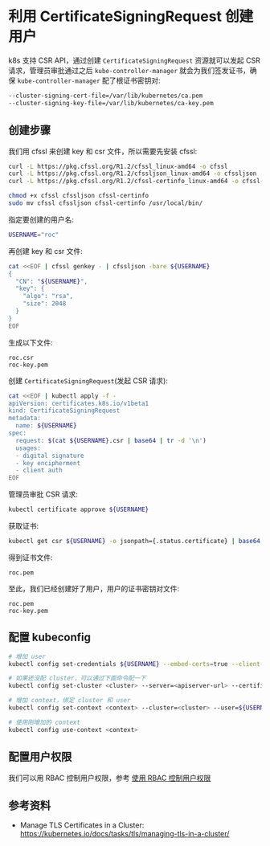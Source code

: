 # 利用 CertificateSigningRequest 创建用户

k8s 支持 CSR API，通过创建 `CertificateSigningRequest` 资源就可以发起 CSR 请求，管理员审批通过之后 `kube-controller-manager` 就会为我们签发证书，确保 `kube-controller-manager` 配了根证书密钥对:

``` bash
--cluster-signing-cert-file=/var/lib/kubernetes/ca.pem
--cluster-signing-key-file=/var/lib/kubernetes/ca-key.pem
```

## 创建步骤

我们用 cfssl 来创建 key 和 csr 文件，所以需要先安装 cfssl:

``` bash
curl -L https://pkg.cfssl.org/R1.2/cfssl_linux-amd64 -o cfssl
curl -L https://pkg.cfssl.org/R1.2/cfssljson_linux-amd64 -o cfssljson
curl -L https://pkg.cfssl.org/R1.2/cfssl-certinfo_linux-amd64 -o cfssl-certinfo

chmod +x cfssl cfssljson cfssl-certinfo
sudo mv cfssl cfssljson cfssl-certinfo /usr/local/bin/
```

指定要创建的用户名:

``` bash
USERNAME="roc"
```

再创建 key 和 csr 文件:

``` bash
cat <<EOF | cfssl genkey - | cfssljson -bare ${USERNAME}
{
  "CN": "${USERNAME}",
  "key": {
    "algo": "rsa",
    "size": 2048
  }
}
EOF
```

生成以下文件:

```
roc.csr
roc-key.pem
```

创建 `CertificateSigningRequest`(发起 CSR 请求):

``` bash
cat <<EOF | kubectl apply -f -
apiVersion: certificates.k8s.io/v1beta1
kind: CertificateSigningRequest
metadata:
  name: ${USERNAME}
spec:
  request: $(cat ${USERNAME}.csr | base64 | tr -d '\n')
  usages:
  - digital signature
  - key encipherment
  - client auth
EOF
```

管理员审批 CSR 请求:

``` bash
kubectl certificate approve ${USERNAME}
```

获取证书:

``` bash
kubectl get csr ${USERNAME} -o jsonpath={.status.certificate} | base64 --decode > ${USERNAME}.pem
```

得到证书文件:

```
roc.pem
```

至此，我们已经创建好了用户，用户的证书密钥对文件:

```
roc.pem
roc-key.pem
```

## 配置 kubeconfig

``` bash
# 增加 user
kubectl config set-credentials ${USERNAME} --embed-certs=true --client-certificate=${USERNAME}.pem --client-key=${USERNAME}-key.pem

# 如果还没配 cluster，可以通过下面命令配一下
kubectl config set-cluster <cluster> --server=<apiserver-url> --certificate-authority=<ca-cert-file>

# 增加 context，绑定 cluster 和 user
kubectl config set-context <context> --cluster=<cluster> --user=${USERNAME}

# 使用刚增加的 context
kubectl config use-context <context>
```

## 配置用户权限

我们可以用 RBAC 控制用户权限，参考 [使用 RBAC 控制用户权限](user.md#rbac)

## 参考资料

* Manage TLS Certificates in a Cluster: https://kubernetes.io/docs/tasks/tls/managing-tls-in-a-cluster/

